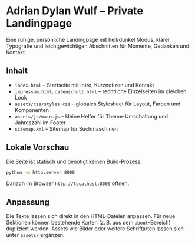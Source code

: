 # Adrian Dylan Wulf – Private Landingpage

Eine ruhige, persönliche Landingpage mit hell/dunkel Modus, klarer Typografie und leichtgewichtigen Abschnitten für Momente,
Gedanken und Kontakt.

## Inhalt

- `index.html` – Startseite mit Intro, Kurznotizen und Kontakt
- `impressum.html`, `datenschutz.html` – rechtliche Einzelseiten im gleichen Look
- `assets/css/styles.css` – globales Stylesheet für Layout, Farben und Komponenten
- `assets/js/main.js` – kleine Helfer für Theme-Umschaltung und Jahreszahl im Footer
- `sitemap.xml` – Sitemap für Suchmaschinen

## Lokale Vorschau

Die Seite ist statisch und benötigt keinen Build-Prozess.

```bash
python -m http.server 8000
```

Danach im Browser `http://localhost:8000` öffnen.

## Anpassung

Die Texte lassen sich direkt in den HTML-Dateien anpassen. Für neue Sektionen können bestehende Karten (z. B. aus dem
`about`-Bereich) dupliziert werden. Assets wie Bilder oder weitere Schriftarten lassen sich unter `assets/` ergänzen.
